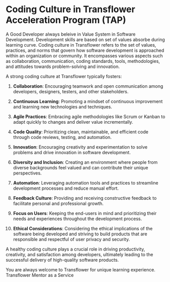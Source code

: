 #  Coding Culture in Transflower Acceleration Program (TAP)
A Good Developer always beleive in Value System in Software Development. Development skills are based on set of values absorbe during learning curve. Coding culture in Transflower refers to the set of values, practices, and norms that govern how software development is approached within an organization or community. It encompasses various aspects such as collaboration, communication, coding standards, tools, methodologies, and attitudes towards problem-solving and innovation.

A strong coding culture at Transflower typically fosters:

1. <b>Collaboration</b>: Encouraging teamwork and open communication among developers, designers, testers, and other stakeholders.

2. <b>Continuous Learning</b>: Promoting a mindset of continuous improvement and learning new technologies and techniques.

3. <b>Agile Practices</b>: Embracing agile methodologies like Scrum or Kanban to adapt quickly to changes and deliver value incrementally.

4. <b>Code Quality</b>: Prioritizing clean, maintainable, and efficient code through code reviews, testing, and automation.

5. <b>Innovation</b>: Encouraging creativity and experimentation to solve problems and drive innovation in software development.

6. <b>Diversity and Inclusion</b>: Creating an environment where people from diverse backgrounds feel valued and can contribute their unique perspectives.

7. <b>Automation</b>: Leveraging automation tools and practices to streamline development processes and reduce manual effort.

8. <b>Feedback Culture</b>: Providing and receiving constructive feedback to facilitate personal and professional growth.

9. <b>Focus on Users</b>: Keeping the end-users in mind and prioritizing their needs and experiences throughout the development process.

10. <b>Ethical Considerations</b>: Considering the ethical implications of the software being developed and striving to build products that are responsible and respectful of user privacy and security.

A healthy coding culture plays a crucial role in driving productivity, creativity, and satisfaction among developers, ultimately leading to the successful delivery of high-quality software products.

You are always welcome to Transflower for unique learning experience.
Transflower
Mentor as a Service
